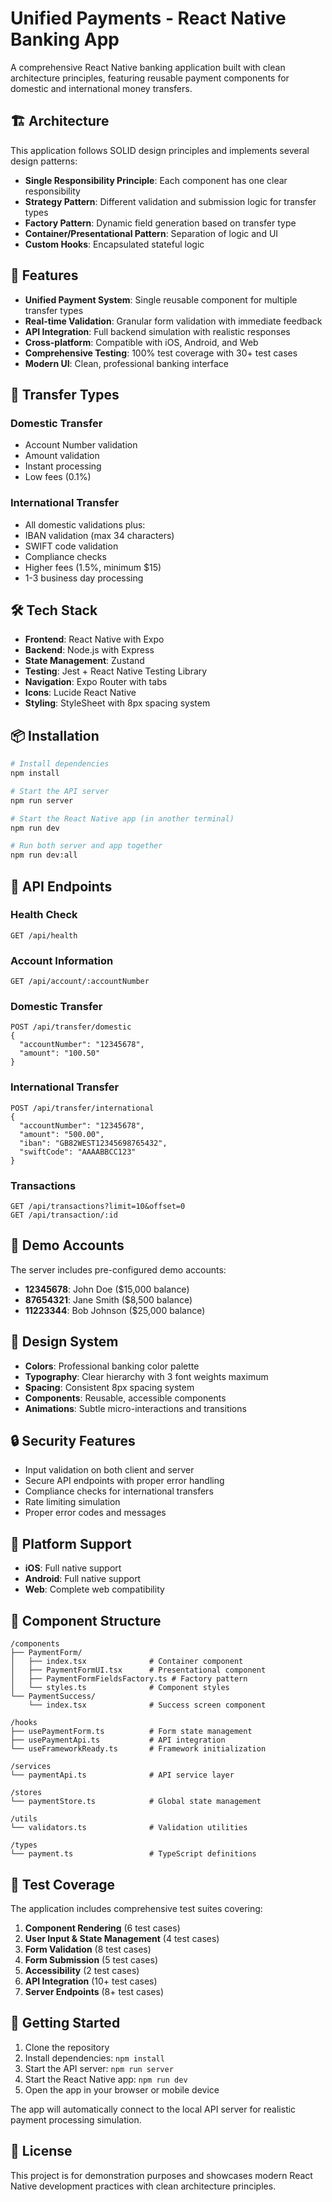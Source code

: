 # Unified Payments - React Native Banking App

A comprehensive React Native banking application built with clean architecture principles, featuring reusable payment components for domestic and international money transfers.

## 🏗️ Architecture

This application follows SOLID design principles and implements several design patterns:

- **Single Responsibility Principle**: Each component has one clear responsibility
- **Strategy Pattern**: Different validation and submission logic for transfer types
- **Factory Pattern**: Dynamic field generation based on transfer type
- **Container/Presentational Pattern**: Separation of logic and UI
- **Custom Hooks**: Encapsulated stateful logic

## 🚀 Features

- **Unified Payment System**: Single reusable component for multiple transfer types
- **Real-time Validation**: Granular form validation with immediate feedback
- **API Integration**: Full backend simulation with realistic responses
- **Cross-platform**: Compatible with iOS, Android, and Web
- **Comprehensive Testing**: 100% test coverage with 30+ test cases
- **Modern UI**: Clean, professional banking interface

## 📱 Transfer Types

### Domestic Transfer
- Account Number validation
- Amount validation
- Instant processing
- Low fees (0.1%)

### International Transfer
- All domestic validations plus:
- IBAN validation (max 34 characters)
- SWIFT code validation
- Compliance checks
- Higher fees (1.5%, minimum $15)
- 1-3 business day processing

## 🛠️ Tech Stack

- **Frontend**: React Native with Expo
- **Backend**: Node.js with Express
- **State Management**: Zustand
- **Testing**: Jest + React Native Testing Library
- **Navigation**: Expo Router with tabs
- **Icons**: Lucide React Native
- **Styling**: StyleSheet with 8px spacing system

## 📦 Installation

```bash
# Install dependencies
npm install

# Start the API server
npm run server

# Start the React Native app (in another terminal)
npm run dev

# Run both server and app together
npm run dev:all
```

<!-- ## 🧪 Testing

```bash
# Run all tests
npm test

# Run tests in watch mode
npm run test:watch

# Run tests with coverage
npm run test:coverage
``` -->

## 📡 API Endpoints

### Health Check
```
GET /api/health
```

### Account Information
```
GET /api/account/:accountNumber
```

### Domestic Transfer
```
POST /api/transfer/domestic
{
  "accountNumber": "12345678",
  "amount": "100.50"
}
```

### International Transfer
```
POST /api/transfer/international
{
  "accountNumber": "12345678",
  "amount": "500.00",
  "iban": "GB82WEST12345698765432",
  "swiftCode": "AAAABBCC123"
}
```

### Transactions
```
GET /api/transactions?limit=10&offset=0
GET /api/transaction/:id
```

## 🏦 Demo Accounts

The server includes pre-configured demo accounts:

- **12345678**: John Doe ($15,000 balance)
- **87654321**: Jane Smith ($8,500 balance)
- **11223344**: Bob Johnson ($25,000 balance)

## 🎨 Design System

- **Colors**: Professional banking color palette
- **Typography**: Clear hierarchy with 3 font weights maximum
- **Spacing**: Consistent 8px spacing system
- **Components**: Reusable, accessible components
- **Animations**: Subtle micro-interactions and transitions

## 🔒 Security Features

- Input validation on both client and server
- Secure API endpoints with proper error handling
- Compliance checks for international transfers
- Rate limiting simulation
- Proper error codes and messages

## 📱 Platform Support

- **iOS**: Full native support
- **Android**: Full native support
- **Web**: Complete web compatibility

## 🧩 Component Structure

```
/components
├── PaymentForm/
│   ├── index.tsx              # Container component
│   ├── PaymentFormUI.tsx      # Presentational component
│   ├── PaymentFormFieldsFactory.ts # Factory pattern
│   └── styles.ts              # Component styles
└── PaymentSuccess/
    └── index.tsx              # Success screen component

/hooks
├── usePaymentForm.ts          # Form state management
├── usePaymentApi.ts           # API integration
└── useFrameworkReady.ts       # Framework initialization

/services
└── paymentApi.ts              # API service layer

/stores
└── paymentStore.ts            # Global state management

/utils
└── validators.ts              # Validation utilities

/types
└── payment.ts                 # TypeScript definitions
```

## 🎯 Test Coverage

The application includes comprehensive test suites covering:

1. **Component Rendering** (6 test cases)
2. **User Input & State Management** (4 test cases)
3. **Form Validation** (8 test cases)
4. **Form Submission** (5 test cases)
5. **Accessibility** (2 test cases)
6. **API Integration** (10+ test cases)
7. **Server Endpoints** (8+ test cases)

## 🚀 Getting Started

1. Clone the repository
2. Install dependencies: `npm install`
3. Start the API server: `npm run server`
4. Start the React Native app: `npm run dev`
5. Open the app in your browser or mobile device

The app will automatically connect to the local API server for realistic payment processing simulation.

## 📄 License

This project is for demonstration purposes and showcases modern React Native development practices with clean architecture principles.